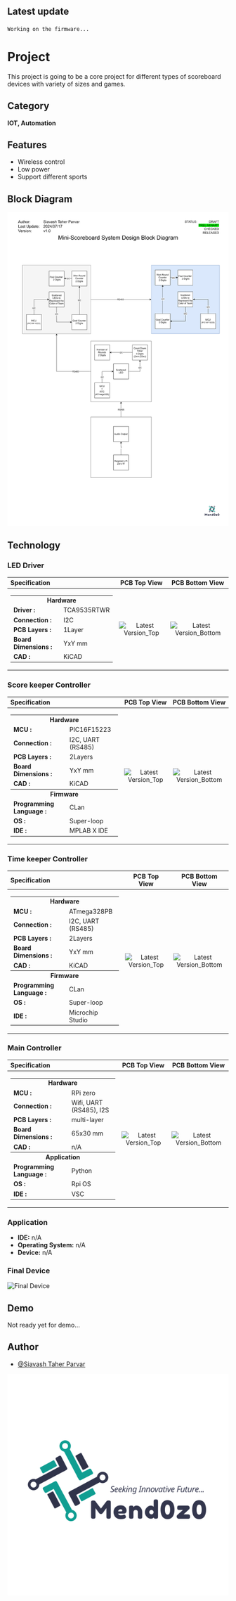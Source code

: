 
## Latest update


``
Working on the firmware...
``


# Project

This project is going to be a core project for different types of scoreboard devices with variety of sizes and games.

## Category

__IOT, Automation__

## Features

- Wireless control
- Low power
- Support different sports

## Block Diagram

![SystemDesign](https://github.com/mend0z0/Scoreboard/blob/main/Document/Block%20Diagrams/_FBD_SYS_Mini-Scoreboard_v1.0.svg)

## Technology

### LED Driver
|Specification|PCB Top View|PCB Bottom View|
|:---|:---:|:---:|
|<table><tbody><tr><td colspan="2" align="center">__Hardware__</h4></td></tr><tr><td>__Driver :__</td> <td> TCA9535RTWR </td></tr> <tr><td>__Connection :__</td> <td> I2C </td></tr> <tr><td>__PCB Layers :__</td> <td> 1Layer </td></tr> <tr><td>__Board Dimensions :__ </td> <td> YxY mm </td></tr> <tr><td>__CAD :__</td> <td> KiCAD </td></tr></table>|![Latest Version_Top](https://github.com/mend0z0)|![Latest Version_Bottom](https://github.com/mend0z0)|

### Score keeper Controller
|Specification|PCB Top View|PCB Bottom View|
|:---|:---:|:---:|
|<table><tbody><tr><td colspan="2" align="center">__Hardware__</h4></td></tr><tr><td>__MCU :__</td> <td> PIC16F15223 </td></tr> <tr><td>__Connection :__</td> <td> I2C, UART (RS485) </td></tr> <tr><td>__PCB Layers :__</td> <td> 2Layers </td></tr> <tr><td>__Board Dimensions :__ </td> <td> YxY mm </td></tr> <tr><td>__CAD :__</td> <td> KiCAD </td></tr></tbody><tbody><tr><td colspan="2" align="center">__Firmware__</td></tr><tr><td>__Programming Language :__</td> <td> CLan </td></tr> <tr><td>__OS :__</td> <td> Super-loop </td></tr> <tr><td>__IDE :__</td> <td> MPLAB X IDE </td></tr> </tbody></table>|![Latest Version_Top](https://github.com/mend0z0)|![Latest Version_Bottom](https://github.com/mend0z0)|

### Time keeper Controller
|Specification|PCB Top View|PCB Bottom View|
|:---|:---:|:---:|
|<table><tbody><tr><td colspan="2" align="center">__Hardware__</h4></td></tr><tr><td>__MCU :__</td> <td> ATmega328PB </td></tr> <tr><td>__Connection :__</td> <td> I2C, UART (RS485) </td></tr> <tr><td>__PCB Layers :__</td> <td> 2Layers </td></tr> <tr><td>__Board Dimensions :__ </td> <td> YxY mm </td></tr> <tr><td>__CAD :__</td> <td> KiCAD </td></tr></tbody><tbody><tr><td colspan="2" align="center">__Firmware__</td></tr><tr><td>__Programming Language :__</td> <td> CLan </td></tr> <tr><td>__OS :__</td> <td> Super-loop </td></tr> <tr><td>__IDE :__</td> <td> Microchip Studio </td></tr> </tbody></table>|![Latest Version_Top](https://github.com/mend0z0)|![Latest Version_Bottom](https://github.com/mend0z0)|

### Main Controller
|Specification|PCB Top View|PCB Bottom View|
|:---|:---:|:---:|
|<table><tbody><tr><td colspan="2" align="center">__Hardware__</h4></td></tr><tr><td>__MCU :__</td> <td> RPi zero </td></tr> <tr><td>__Connection :__</td> <td> Wifi, UART (RS485), I2S </td></tr> <tr><td>__PCB Layers :__</td> <td> multi-layer </td></tr> <tr><td>__Board Dimensions :__ </td> <td> 65x30 mm </td></tr> <tr><td>__CAD :__</td> <td> n/A </td></tr></tbody><tbody><tr><td colspan="2" align="center">__Application__</td></tr><tr><td>__Programming Language :__</td> <td> Python </td></tr> <tr><td>__OS :__</td> <td> Rpi OS </td></tr> <tr><td>__IDE :__</td> <td> VSC </td></tr> </tbody></table>|![Latest Version_Top](https://github.com/mend0z0)|![Latest Version_Bottom](https://github.com/mend0z0)|


### Application

- **IDE:** n/A
- **Operating System:** n/A
- **Device:** n/A

### Final Device

![_Final Device_](https://github.com/mend0z0)

## Demo

Not ready yet for demo...

## Author

- [@Siavash Taher Parvar](https://www.linkedin.com/in/mend0z0)


![Logo](https://github.com/mend0z0/Scoreboard/blob/main/LOGO.png)

